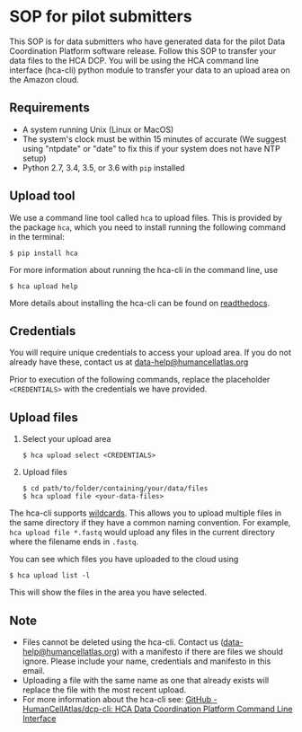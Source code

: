 # SOP for pilot submitters

This SOP is for data submitters who have generated data for the pilot Data Coordination Platform software release. Follow this SOP to transfer your data files to the HCA DCP. You will be using the HCA command line interface (hca-cli) python module to transfer your data to an upload area on the Amazon cloud.


## Requirements

- A system running Unix (Linux or MacOS)
- The system's clock must be within 15 minutes of accurate (We suggest using "ntpdate" or "date" to fix this if your system does not have NTP setup)
- Python 2.7, 3.4, 3.5, or 3.6 with `pip` installed

## Upload tool

We use a command line tool called `hca` to upload files. This is provided by the package `hca`, which you need to install running the following command in the terminal:

```
$ pip install hca
```

For more information about running the hca-cli in the command line, use 

```
$ hca upload help
```

More details about installing the hca-cli can be found on [readthedocs](http://hca.readthedocs.io/en/latest/).

## Credentials

You will require unique credentials to access your upload area. If you do not already have these, contact us at data-help@humancellatlas.org

Prior to execution of the following commands, replace the placeholder `<CREDENTIALS>` with the credentials we have provided.

## Upload files

1. Select your upload area

    ```
    $ hca upload select <CREDENTIALS>
    ```

1. Upload files

    ```
    $ cd path/to/folder/containing/your/data/files
    $ hca upload file <your-data-files>
    ```

The hca-cli supports [wildcards](https://en.wikibooks.org/wiki/A_Quick_Introduction_to_Unix/Wildcards). This allows you to upload multiple files in the same directory if they have a common naming convention. For example, `hca upload file *.fastq` would upload any files in the current directory where the filename ends in `.fastq`.

You can see which files you have uploaded to the cloud using 

```$ hca upload list -l```

This will show the files in the area you have selected.

## Note

* Files cannot be deleted using the hca-cli. Contact us (data-help@humancellatlas.org) with a manifesto if there are files we should ignore. Please include your name, credentials and manifesto in this email.
* Uploading a file with the same name as one that already exists will replace the file with the most recent upload.
* For more information about the hca-cli see:
[GitHub - HumanCellAtlas/dcp-cli: HCA Data Coordination Platform Command Line Interface](https://github.com/HumanCellAtlas/dcp-cli)
